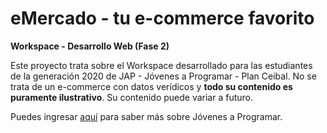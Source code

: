 # eMercado - tu e-commerce favorito
**Workspace - Desarrollo Web (Fase 2)**

Este proyecto trata sobre el Workspace desarrollado para las estudiantes de la generación 2020 de JAP - Jóvenes a Programar - Plan Ceibal.
No se trata de un e-commerce con datos verídicos y **todo su contenido es puramente ilustrativo**. Su contenido puede variar a futuro.

Puedes ingresar [aquí](https://jovenesaprogramar.edu.uy/) para saber más sobre Jóvenes a Programar.
